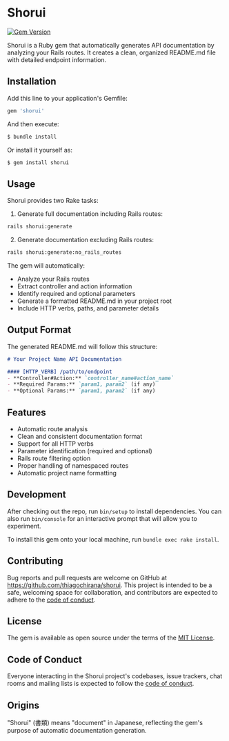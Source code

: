 # Shorui

[![Gem Version](https://badge.fury.io/rb/shorui.svg)](https://badge.fury.io/rb/shorui)

Shorui is a Ruby gem that automatically generates API documentation by analyzing your Rails routes. It creates a clean, organized README.md file with detailed endpoint information.

## Installation

Add this line to your application's Gemfile:

```ruby
gem 'shorui'
```

And then execute:
```bash
$ bundle install
```

Or install it yourself as:
```bash
$ gem install shorui
```

## Usage

Shorui provides two Rake tasks:

1. Generate full documentation including Rails routes:
```bash
rails shorui:generate
```

2. Generate documentation excluding Rails routes:
```bash
rails shorui:generate:no_rails_routes
```

The gem will automatically:
- Analyze your Rails routes
- Extract controller and action information
- Identify required and optional parameters
- Generate a formatted README.md in your project root
- Include HTTP verbs, paths, and parameter details

## Output Format

The generated README.md will follow this structure:

```markdown
# Your Project Name API Documentation

#### [HTTP_VERB] /path/to/endpoint
- **Controller#Action:** `controller_name#action_name`
- **Required Params:** `param1, param2` (if any)
- **Optional Params:** `param1, param2` (if any)
```

## Features

- Automatic route analysis
- Clean and consistent documentation format
- Support for all HTTP verbs
- Parameter identification (required and optional)
- Rails route filtering option
- Proper handling of namespaced routes
- Automatic project name formatting

## Development

After checking out the repo, run `bin/setup` to install dependencies. You can also run `bin/console` for an interactive prompt that will allow you to experiment.

To install this gem onto your local machine, run `bundle exec rake install`.

## Contributing

Bug reports and pull requests are welcome on GitHub at https://github.com/thiagochirana/shorui. This project is intended to be a safe, welcoming space for collaboration, and contributors are expected to adhere to the [code of conduct](CODE_OF_CONDUCT.md).

## License

The gem is available as open source under the terms of the [MIT License](LICENSE.txt).

## Code of Conduct

Everyone interacting in the Shorui project's codebases, issue trackers, chat rooms and mailing lists is expected to follow the [code of conduct](CODE_OF_CONDUCT.md).

## Origins

"Shorui" (書類) means "document" in Japanese, reflecting the gem's purpose of automatic documentation generation.